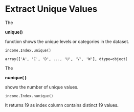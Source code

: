 # Extract Unique Values

The

**unique()**

function shows the unique levels or categories in the dataset.

```
income.Index.unique()
```

```
array(['A', 'C', 'D', ..., 'U', 'V', 'W'], dtype=object)

```

The

**nunique( )**

shows the number of unique values.

```
income.Index.nunique()
```

It returns 19 as index column contains distinct 19 values.